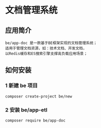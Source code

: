 # 文档管理系统

## 应用简介

    be/app-doc 是一款基于BE框架实现的文档管理系统；
    适用于管理文档资源，如：技术文档、开发文档，
    以Redis缓存和ES搜索引擎支撑高负载应用场景；


## 如何安装

### 1 新建 be 项目

    composer create-project be/new

### 2 安装 be/app-etl

    composer require be/app-doc
